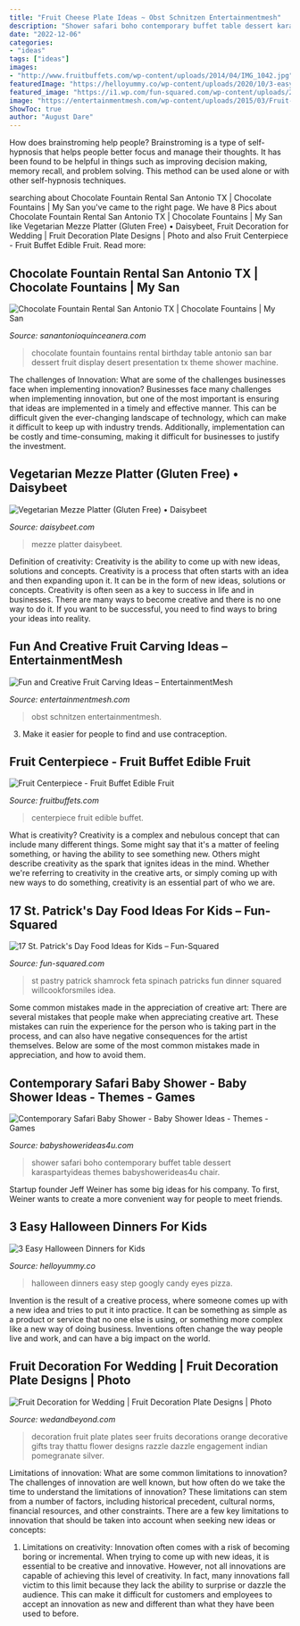 ```yaml
---
title: "Fruit Cheese Plate Ideas ~ Obst Schnitzen Entertainmentmesh"
description: "Shower safari boho contemporary buffet table dessert karaspartyideas themes babyshowerideas4u chair"
date: "2022-12-06"
categories:
- "ideas"
tags: ["ideas"]
images:
- "http://www.fruitbuffets.com/wp-content/uploads/2014/04/IMG_1042.jpg"
featuredImage: "https://helloyummy.co/wp-content/uploads/2020/10/3-easy-halloween-dinners-for-kids6.jpg"
featured_image: "https://i1.wp.com/fun-squared.com/wp-content/uploads/2018/03/Spinach-and-Feta-Pastry-Shamrock-4-from-willcookforsmiles.com_.jpg?resize=750%2C1255&amp;ssl=1"
image: "https://entertainmentmesh.com/wp-content/uploads/2015/03/Fruit-Carving.jpg"
ShowToc: true
author: "August Dare"
---
```



How does brainstroming help people?
Brainstroming is a type of self-hypnosis that helps people better focus and manage their thoughts. It has been found to be helpful in things such as improving decision making, memory recall, and problem solving. This method can be used alone or with other self-hypnosis techniques.

	

		
searching about Chocolate Fountain Rental San Antonio TX | Chocolate Fountains | My San you've came to the right page. We have 8 Pics about Chocolate Fountain Rental San Antonio TX | Chocolate Fountains | My San like Vegetarian Mezze Platter (Gluten Free) • Daisybeet, Fruit Decoration for Wedding | Fruit Decoration Plate Designs | Photo and also Fruit Centerpiece - Fruit Buffet Edible Fruit. Read more:
		
    
## Chocolate Fountain Rental San Antonio TX | Chocolate Fountains | My San

<img loading=lazy src="https://www.sanantonioquinceanera.com/sites/default/files/attach/chocolatefountainsdallas.jpg" onerror="this.onerror=null;this.src='https://tse4.mm.bing.net/th?id=OIP.P-xIlOQjitFEN0pba8zH4wHaHW&amp;pid=15.1';" alt="Chocolate Fountain Rental San Antonio TX | Chocolate Fountains | My San">

_Source: sanantonioquinceanera.com_

>chocolate fountain fountains rental birthday table antonio san bar dessert fruit display desert presentation tx theme shower machine. 

	

The challenges of Innovation: What are some of the challenges businesses face when implementing innovation?
Businesses face many challenges when implementing innovation, but one of the most important is ensuring that ideas are implemented in a timely and effective manner. This can be difficult given the ever-changing landscape of technology, which can make it difficult to keep up with industry trends. Additionally, implementation can be costly and time-consuming, making it difficult for businesses to justify the investment.

    
## Vegetarian Mezze Platter (Gluten Free) • Daisybeet

<img loading=lazy src="https://www.daisybeet.com/wp-content/uploads/2019/12/Vegetarian-Mezze-Platter-4-scaled.jpg" onerror="this.onerror=null;this.src='https://tse1.mm.bing.net/th?id=OIP.gK7-2IkH7cCh4V6_0P2vMgHaK8&amp;pid=15.1';" alt="Vegetarian Mezze Platter (Gluten Free) • Daisybeet">

_Source: daisybeet.com_

>mezze platter daisybeet. 

	

Definition of creativity: Creativity is the ability to come up with new ideas, solutions and concepts.
Creativity is a process that often starts with an idea and then expanding upon it. It can be in the form of new ideas, solutions or concepts. Creativity is often seen as a key to success in life and in businesses. There are many ways to become creative and there is no one way to do it. If you want to be successful, you need to find ways to bring your ideas into reality.

    
## Fun And Creative Fruit Carving Ideas – EntertainmentMesh

<img loading=lazy src="https://entertainmentmesh.com/wp-content/uploads/2015/03/Fruit-Carving.jpg" onerror="this.onerror=null;this.src='https://tse3.mm.bing.net/th?id=OIP.kZrQb1kHtNznlUKfVLldUgHaFD&amp;pid=15.1';" alt="Fun and Creative Fruit Carving Ideas – EntertainmentMesh">

_Source: entertainmentmesh.com_

>obst schnitzen entertainmentmesh. 

	

3. Make it easier for people to find and use contraception.

    
## Fruit Centerpiece - Fruit Buffet Edible Fruit

<img loading=lazy src="http://www.fruitbuffets.com/wp-content/uploads/2014/04/IMG_1042.jpg" onerror="this.onerror=null;this.src='https://tse3.mm.bing.net/th?id=OIP.L9Upr37KVnrTZDQ9-tSI5gHaJ4&amp;pid=15.1';" alt="Fruit Centerpiece - Fruit Buffet Edible Fruit">

_Source: fruitbuffets.com_

>centerpiece fruit edible buffet. 

	

What is creativity?
Creativity is a complex and nebulous concept that can include many different things. Some might say that it's a matter of feeling something, or having the ability to see something new. Others might describe creativity as the spark that ignites ideas in the mind. Whether we're referring to creativity in the creative arts, or simply coming up with new ways to do something, creativity is an essential part of who we are.

    
## 17 St. Patrick&#039;s Day Food Ideas For Kids – Fun-Squared

<img loading=lazy src="https://i1.wp.com/fun-squared.com/wp-content/uploads/2018/03/Spinach-and-Feta-Pastry-Shamrock-4-from-willcookforsmiles.com_.jpg?resize=750%2C1255&amp;ssl=1" onerror="this.onerror=null;this.src='https://tse1.mm.bing.net/th?id=OIP.9pN5BPdUwhnNk5QFEfCGFQHaMZ&amp;pid=15.1';" alt="17 St. Patrick&#039;s Day Food Ideas for Kids – Fun-Squared">

_Source: fun-squared.com_

>st pastry patrick shamrock feta spinach patricks fun dinner squared willcookforsmiles idea. 

	

Some common mistakes made in the appreciation of creative art:
There are several mistakes that people make when appreciating creative art. These mistakes can ruin the experience for the person who is taking part in the process, and can also have negative consequences for the artist themselves. Below are some of the most common mistakes made in appreciation, and how to avoid them.

    
## Contemporary Safari Baby Shower - Baby Shower Ideas - Themes - Games

<img loading=lazy src="https://babyshowerideas4u.com/wp-content/uploads/2016/07/Contemporary-Safari-Baby-Shower-Buffet.jpg" onerror="this.onerror=null;this.src='https://tse1.mm.bing.net/th?id=OIP.9GmhCsXLWEe6TRjhrq12cAHaF_&amp;pid=15.1';" alt="Contemporary Safari Baby Shower - Baby Shower Ideas - Themes - Games">

_Source: babyshowerideas4u.com_

>shower safari boho contemporary buffet table dessert karaspartyideas themes babyshowerideas4u chair. 

	

Startup founder Jeff Weiner has some big ideas for his company. To first, Weiner wants to create a more convenient way for people to meet friends.

    
## 3 Easy Halloween Dinners For Kids

<img loading=lazy src="https://helloyummy.co/wp-content/uploads/2020/10/3-easy-halloween-dinners-for-kids6.jpg" onerror="this.onerror=null;this.src='https://tse3.mm.bing.net/th?id=OIP.0ECn9vNHIR950nqQ7AoFgwHaJ4&amp;pid=15.1';" alt="3 Easy Halloween Dinners for Kids">

_Source: helloyummy.co_

>halloween dinners easy step googly candy eyes pizza. 

	

Invention is the result of a creative process, where someone comes up with a new idea and tries to put it into practice. It can be something as simple as a product or service that no one else is using, or something more complex like a new way of doing business. Inventions often change the way people live and work, and can have a big impact on the world.

    
## Fruit Decoration For Wedding | Fruit Decoration Plate Designs | Photo

<img loading=lazy src="https://wedandbeyond.com/images/photo_gallery/category-images/1-17041101jpg.jpg" onerror="this.onerror=null;this.src='https://tse2.mm.bing.net/th?id=OIP.Rdoub1kdre8nz4CBQ1BQkgHaJ4&amp;pid=15.1';" alt="Fruit Decoration for Wedding | Fruit Decoration Plate Designs | Photo">

_Source: wedandbeyond.com_

>decoration fruit plate plates seer fruits decorations orange decorative gifts tray thattu flower designs razzle dazzle engagement indian pomegranate silver. 

	

Limitations of innovation: What are some common limitations to innovation?
The challenges of innovation are well known, but how often do we take the time to understand the limitations of innovation? These limitations can stem from a number of factors, including historical precedent, cultural norms, financial resources, and other constraints.
There are a few key limitations to innovation that should be taken into account when seeking new ideas or concepts:

1. Limitations on creativity: Innovation often comes with a risk of becoming boring or incremental. When trying to come up with new ideas, it is essential to be creative and innovative. However, not all innovations are capable of achieving this level of creativity. In fact, many innovations fall victim to this limit because they lack the ability to surprise or dazzle the audience. This can make it difficult for customers and employees to accept an innovation as new and different than what they have been used to before.


